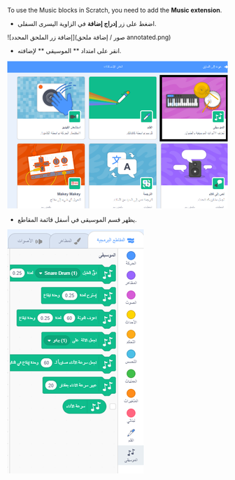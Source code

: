 To use the Music blocks in Scratch, you need to add the **Music extension**.

+ اضغط على زر **إدراج إضافة** في الزاوية اليسرى السفلى.

![إضافة زر الملحق المحدد](صور / إضافة ملحق annotated.png)

+ انقر على امتداد ** الموسيقى ** لإضافته.

![ملحق الموسيقى المحدد](images/click-music-annotated.png)

+ يظهر قسم الموسيقى في أسفل قائمة المقاطع.

![مقاطع الملحقات الموسيقية](images/music-extension-blocks.png)